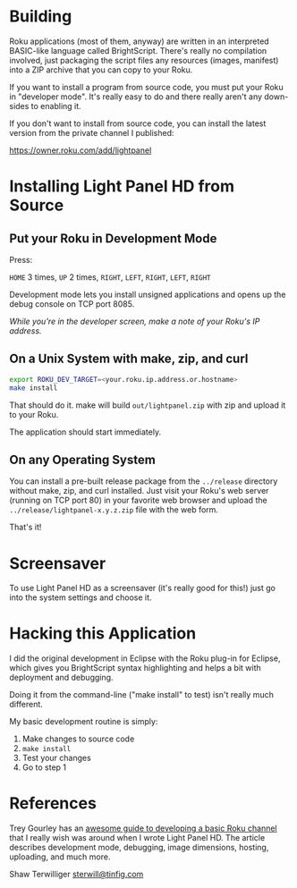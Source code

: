 # Building 

Roku applications (most of them, anyway) are written in an interpreted
BASIC-like language called BrightScript.  There's really no compilation
involved, just packaging the script files any resources (images, manifest)
into a ZIP archive that you can copy to your Roku.

If you want to install a program from source code, you must put your
Roku in "developer mode".  It's really easy to do and there really
aren't any down-sides to enabling it.

If you don't want to install from source code, you can install the
latest version from the private channel I published:

  https://owner.roku.com/add/lightpanel

# Installing Light Panel HD from Source

## Put your Roku in Development Mode

Press:

`HOME` 3 times, `UP` 2 times, `RIGHT`, `LEFT`, `RIGHT`, `LEFT`, `RIGHT`

Development mode lets you install unsigned applications and opens up the
debug console on TCP port 8085.

*While you're in the developer screen, make a note of your Roku's IP 
address.*

## On a Unix System with make, zip, and curl

```bash
export ROKU_DEV_TARGET=<your.roku.ip.address.or.hostname>
make install
```

That should do it.  make will build `out/lightpanel.zip` with zip
and upload it to your Roku.

The application should start immediately.

## On any Operating System 

You can install a pre-built release package from the `../release` 
directory without make, zip, and curl installed.  Just visit your 
Roku's web server (running on TCP port 80) in your favorite web 
browser and upload the `../release/lightpanel-x.y.z.zip` file with
the web form.

That's it!

# Screensaver

To use Light Panel HD as a screensaver (it's really good for this!)
just go into the system settings and choose it.

# Hacking this Application

I did the original development in Eclipse with the Roku plug-in for
Eclipse, which gives you BrightScript syntax highlighting and helps
a bit with deployment and debugging.

Doing it from the command-line ("make install" to test) isn't really
much different.

My basic development routine is simply:

1. Make changes to source code
2. `make install`
3. Test your changes
4. Go to step 1

# References

Trey Gourley has an [awesome guide to developing a basic Roku
channel](http://www.treygourley.com/2012/07/developing-a-basic-roku-channel/)
that I really wish was around when I wrote Light Panel HD.  The
article describes development mode, debugging, image dimensions, hosting,
uploading, and much more.


Shaw Terwilliger <sterwill@tinfig.com>
